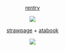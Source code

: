 # 

<p align="center">
<a href="https://rentry.co/worrn">rentry</a>
</p>


<p align="center">
<img src="[https://64.media.tumblr.com/747fe05f469b3310488ad6ea7309cb02/ada84b667b64f573-79/s2048x3072/86972b6169ddca3d999615bcc3a3655f3464901d.pnj](https://64.media.tumblr.com/a6918ff262fc65990bcad41e9a1f0f65/ecefbd0890414f80-bf/s1280x1920/e0bea4a64c3ff788a8d0356aae8e4e8200038cad.gifv)"" class="center">
</p>

<p align="center">
<a href="https://worn.straw.page">strawpage</a> + <a href="https://worn.atabook.org">atabook</a>
</p>



  
<p align="center">  
  <img src="https://komarev.com/ghpvc/?username=your-github-w-rn&color=ee2357&abbreviated=true&label=views ">

